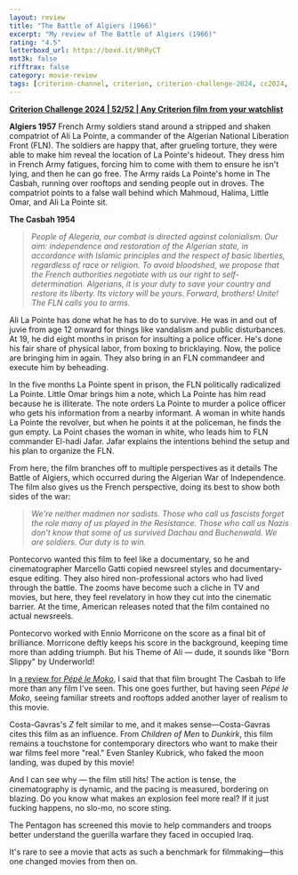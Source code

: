 ```yaml
---
layout: review
title: "The Battle of Algiers (1966)"
excerpt: "My review of The Battle of Algiers (1966)"
rating: "4.5"
letterboxd_url: https://boxd.it/9hRyCT
mst3k: false
rifftrax: false
category: movie-review
tags: [criterion-channel, criterion, criterion-challenge-2024, cc2024, 1001-movies, sight-and-sound, golden-lion, solidarity]
---
```


<b><a href="https://boxd.it/qWjuA/detail" target="_blank" rel="noopener">Criterion Challenge 2024 | 52/52 | Any Criterion film from your watchlist</a></b>

<b>Algiers 1957</b>
French Army soldiers stand around a stripped and shaken compatriot of Ali La Pointe, a commander of the Algerian National Liberation Front (FLN). The soldiers are happy that, after grueling torture, they were able to make him reveal the location of La Pointe's hideout. They dress him in French Army fatigues, forcing him to come with them to ensure he isn't lying, and then he can go free. The Army raids La Pointe's home in The Casbah, running over rooftops and sending people out in droves. The compatriot points to a false wall behind which Mahmoud, Halima, Little Omar, and Ali La Pointe sit.

<b>The Casbah 1954</b>

<blockquote><i>People of Alegeria, our combat is directed against colonialism. Our aim: independence and restoration of the Algerian state, in accordance with Islamic principles and the respect of basic liberties, regardless of race or religion. To avoid bloodshed, we propose that the French authorities negotiate with us our right to self-determination. Algerians, it is your duty to save your country and restore its liberty. Its victory will be yours. Forward, brothers! Unite! The FLN calls you to arms.</i></blockquote>Ali La Pointe has done what he has to do to survive. He was in and out of juvie from age 12 onward for things like vandalism and public disturbances. At 19, he did eight months in prison for insulting a police officer. He's done his fair share of physical labor, from boxing to bricklaying. Now, the police are bringing him in again. They also bring in an FLN commandeer and execute him by beheading.

In the five months La Pointe spent in prison, the FLN politically radicalized La Pointe. Little Omar brings him a note, which La Pointe has him read because he is illiterate. The note orders La Pointe to murder a police officer who gets his information from a nearby informant. A woman in white hands La Pointe the revolver, but when he points it at the policeman, he finds the gun empty. La Point chases the woman in white, who leads him to FLN commander El-hadi Jafar. Jafar explains the intentions behind the setup and his plan to organize the FLN.

From here, the film branches off to multiple perspectives as it details The Battle of Algiers, which occurred during the Algerian War of Independence. The film also gives us the French perspective, doing its best to show both sides of the war:

<blockquote><i>We're neither madmen nor sadists. Those who call us fascists forget the role many of us played in the Resistance. Those who call us Nazis don't know that some of us survived Dachau and Buchenwald. We are soldiers. Our duty is to win.</i></blockquote>Pontecorvo wanted this film to feel like a documentary, so he and cinematographer Marcello Gatti copied newsreel styles and documentary-esque editing. They also hired non-professional actors who had lived through the battle. The zooms have become such a cliche in TV and movies, but here, they feel revelatory in how they cut into the cinematic barrier. At the time, American releases noted that the film contained no actual newsreels.

Pontecorvo worked with Ennio Morricone on the score as a final bit of brilliance. Morricone deftly keeps his score in the background, keeping time more than adding triumph. But his Theme of Ali — dude, it sounds like "Born Slippy" by Underworld!

In <a href="https://boxd.it/9gnFsH" target="_blank" rel="noopener">a review for <i>Pépé le Moko</i></a>, I said that that film brought The Casbah to life more than any film I've seen. This one goes further, but having seen <i>Pépé le Moko</i>, seeing familiar streets and rooftops added another layer of realism to this movie.

Costa-Gavras's <i>Z</i> felt similar to me, and it makes sense—Costa-Gavras cites this film as an influence. From <i>Children of Men</i> to <i>Dunkirk</i>, this film remains a touchstone for contemporary directors who want to make their war films feel more "real." Even Stanley Kubrick, who faked the moon landing, was duped by this movie!

And I can see why — the film still hits! The action is tense, the cinematography is dynamic, and the pacing is measured, bordering on blazing. Do you know what makes an explosion feel more real? If it just fucking happens, no slo-mo, no score sting.

The Pentagon has screened this movie to help commanders and troops better understand the guerilla warfare they faced in occupied Iraq.

It's rare to see a movie that acts as such a benchmark for filmmaking—this one changed movies from then on.
